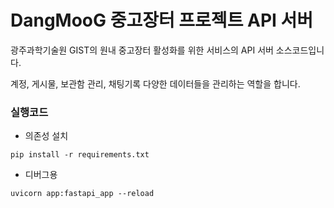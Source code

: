 # DangMooG 중고장터 프로젝트 API 서버

광주과학기술원 GIST의 원내 중고장터 활성화를 위한 서비스의 API 서버 소스코드입니다.

계정, 게시물, 보관함 관리, 채팅기록 다양한 데이터들을 관리하는 역할을 합니다.


### 실행코드

- 의존성 설치
```shell
pip install -r requirements.txt
```

- 디버그용
```shell
uvicorn app:fastapi_app --reload
```
